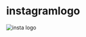 # instagramlogo

![insta logo](https://user-images.githubusercontent.com/59118096/209774855-f14d30fd-464a-4334-8e20-48a089300152.JPG)
